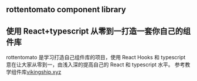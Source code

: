 
## rottentomato component library
## 使用 React+typescript 从零到一打造一套你自己的组件库

rottentomato 是学习打造自己组件库的项目，使用 React Hooks 和 typescript
意在让大家从零到一，由浅入深的提高自己的 React 和 typescript 水平。
参考教学组件库[vikingship.xyz](http://vikingship.xyz)